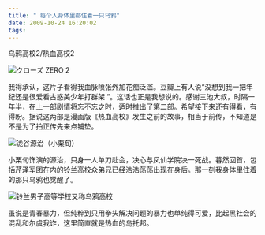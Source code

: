 ```yaml
---
title: " 每个人身体里都住着一只乌鸦"
date: 2009-10-24 16:20:02
tags:
---
```


乌鸦高校2/热血高校2

![クローズ ZERO 2](../../../images/2009/10/crow21.jpg "クローズ ZERO 2") 

我得承认，这片子看得我血脉喷张外加花痴泛滥。豆瓣上有人说“没想到我一把年纪还是很爱看古惑美少年打群架 ”。这话也正是我想说的。感谢三池大叔，时隔一年半，在上一部剧情将忘不忘之时，适时推出了第二部。希望接下来还有得看，有得盼。据说这两部是漫画版《热血高校》发生之前的故事，相当于前传，不知道是不是为了拍正传先来点铺垫。 

![泷谷源治（小栗旬）](../../../images/2009/10/e6b3b7e8b0b7e6ba90e6b2bbefbc88e5b08fe6a097e697acefbc89.jpg "泷谷源治（小栗旬）") 

小栗旬饰演的源治，只身一人单刀赴会，决心与凤仙学院决一死战。暮然回首，包括芹泽军团在内的铃兰高校众弟兄已经浩浩荡荡出现在身后。那一刻我身体里住着的那只乌鸦也觉醒了。 

![铃兰男子高等学校又称乌鸦高校](../../../images/2009/10/e99383e585b0.jpg "铃兰男子高等学校又称乌鸦高校") 

虽说是青春暴力，但纯粹到只用拳头解决问题的暴力也单纯得可爱，比起黑社会的混乱和尔虞我诈，这里简直就是热血的乌托邦。